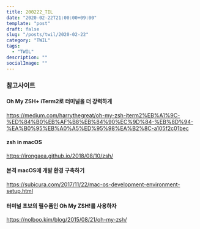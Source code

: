 ```yaml
---
title: 200222_TIL
date: "2020-02-22T21:00:00+09:00"
template: "post"
draft: false
slug: "/posts/twil/2020-02-22"
category: "TWIL"
tags:
  - "TWIL"
description: ""
socialImage: ""
---
```


### 참고사이트

#### Oh My ZSH+ iTerm2로 터미널을 더 강력하게
https://medium.com/harrythegreat/oh-my-zsh-iterm2%EB%A1%9C-%ED%84%B0%EB%AF%B8%EB%84%90%EC%9D%84-%EB%8D%94-%EA%B0%95%EB%A0%A5%ED%95%98%EA%B2%8C-a105f2c01bec

#### zsh in macOS
https://irongaea.github.io/2018/08/10/zsh/

#### 본격 macOS에 개발 환경 구축하기
https://subicura.com/2017/11/22/mac-os-development-environment-setup.html

#### 터미널 초보의 필수품인 Oh My ZSH!를 사용하자
https://nolboo.kim/blog/2015/08/21/oh-my-zsh/
